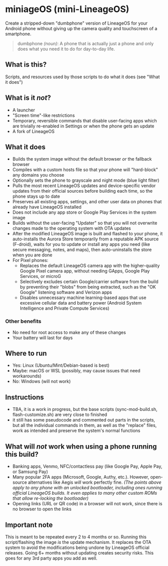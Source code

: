 # miniageOS (mini-LineageOS)

Create a stripped-down "dumbphone" version of LineageOS for your Android phone without giving up the camera quality and touchscreen of a smartphone.
> dumbphone *(noun)*: A phone that is actually just a phone and only does what you need it to do for day-to-day life.

## What is this?
Scripts, and resources used by those scripts to do what it does (see "What it does")

## What is it *not*?
- A launcher
- "Screen time"-like restrictions
- Temporary, reversible commands that disable user-facing apps which are trivially re-enabled in Settings or when the phone gets an update
- A fork of LineageOS

## What it does
- Builds the system image without the default browser *or* the fallback browser
- Compiles with a custom hosts file so that your phone will "hard-block" any domains you choose
- Optionally sets the phone to grayscale and night mode (blue light filter)
- Pulls the most recent LineageOS updates and device-specific vendor updates from their official sources before building each time, so the phone stays up to date
- Preserves all existing apps, settings, and other user data on phones that already have LineageOS installed
- Does not include any app store or Google Play Services in the system image
- Builds without the user-facing "Updater" so that you will not overwrite changes made to the operating system with OTA updates
- After the modified LineageOS image is built and flashed to your phone, it auto-installs the Aurora Store temporarily from a reputable APK source (F-droid), waits for you to update or install any apps you need (like secure messaging, notes, and maps), then auto-uninstalls the store when you are done
- For Pixel phones:
    - Replaces the default LineageOS camera app with the higher-quality Google Pixel camera app, without needing GApps, Google Play Services, or microG
    - Selectively excludes certain Google/carrier software from the build by preventing their "blobs" from being extracted, such as the "OK Google" listening software and Verizon apps
    - Disables unnecessary machine learning-based apps that use excessive cellular data and battery power (Android System Intelligence and Private Compute Services)

### Other benefits
- No need for root access to make any of these changes
- Your battery will last for days

## Where to run
- Yes: Linux (Ubuntu/Mint/Debian-based is best)
- Maybe: macOS or WSL (possibly, may cause issues that need workarounds)
- No: Windows (will not work)

## Instructions
  - TBA, it is a work in progress, but the base scripts (sync-mod-build.sh, flash-customize.sh) are very close to finished
  - it still has some pseudocode and commented out parts in the scripts, but all the individual commands in them, as well as the "replace" files, work as intended and preserve the system's normal functions

## What will *not* work when using a phone running this build?
- Banking apps, Venmo, NFC/contactless pay (like Google Pay, Apple Pay, or Samsung Pay)
- Many popular 2FA apps (Microsoft, Google, Authy, etc.). However, open-source alternatives like Aegis *will* work perfectly fine.
  *(The points above apply to any phone with an unlocked bootloader, including ones running official LineageOS builds. It even applies to many other custom ROMs that allow re-locking the bootloader)*
- Opening links (URL or QR code) in a browser will not work, since there is no browser to open the links


## Important note
This is meant to be repeated every 2 to 4 months or so. Running this script/flashing the image *is* the update mechanism. It replaces the OTA system to avoid the modifications being undone by LineageOS official releases. Going 6+ months without updating creates security risks. This goes for any 3rd party apps you add as well.
